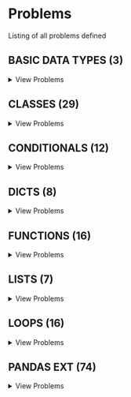 # Problems

Listing of all problems defined

## BASIC DATA TYPES (3)
<details>
<summary>View Problems</summary>


### Shopping list (3)
<details>
<summary>View Problems</summary>
<br/><br/>

| PSET Desc  |
| ------------- |
| [Shopping List Calculator III](pset_basic_data_types/shopping_list/p3.py)  |
| [Shopping List Calculator I](pset_basic_data_types/shopping_list/p1.py)  |
| [Shopping List Calculator I](pset_basic_data_types/shopping_list/p2.py)  |


<br/><br/>
</details>

    

</details>

    

## CLASSES (29)
<details>
<summary>View Problems</summary>


### Bank accounts (6)
<details>
<summary>View Problems</summary>
<br/><br/>

| PSET Desc  |
| ------------- |
| [Bank Accounts I - Opening An Account](pset_classes/bank_accounts/p1.py)  |
| [Bank Accounts II - Deposit Money](pset_classes/bank_accounts/p2.py)  |
| [Bank Accounts III - Savings Accounts](pset_classes/bank_accounts/p3.py)  |
| [Bank Accounts IV - Checking Accounts](pset_classes/bank_accounts/p4.py)  |
| [Bank Accounts V - Transfer Money](pset_classes/bank_accounts/p5.py)  |
| [Bank Accounts VI - Account Activity](pset_classes/bank_accounts/p6.py)  |


<br/><br/>
</details>

    
### Class basics (9)
<details>
<summary>View Problems</summary>
<br/><br/>

| PSET Desc  |
| ------------- |
| [Phone Contacts](pset_classes/class_basics/p2.py)  |
| [Rectangle](pset_classes/class_basics/p3.py)  |
| [RGB to HEX](pset_classes/class_basics/p1.py)  |
| [Circle](pset_classes/class_basics/p4.py)  |
| [Vehicles I ](pset_classes/class_basics/p5.py)  |
| [Vehicles II](pset_classes/class_basics/p6.py)  |
| [Vehicles III](pset_classes/class_basics/p7.py)  |
| [Dogs I - Breeds](pset_classes/class_basics/p8.py)  |
| [Dogs II - Tricks (CHALLENGE!)](pset_classes/class_basics/p9.py)  |


<br/><br/>
</details>

    
### Fromagerie (6)
<details>
<summary>View Problems</summary>
<br/><br/>

| PSET Desc  |
| ------------- |
| [Fromagerie I - Create Inventory](pset_classes/fromagerie/p1.py)  |
| [Fromagerie II - Product Categories](pset_classes/fromagerie/p2.py)  |
| [Fromagerie III - Cheeses](pset_classes/fromagerie/p3.py)  |
| [Fromagerie IV - Italian Cheese Sale](pset_classes/fromagerie/p4.py)  |
| [Fromagerie V - Check Stock](pset_classes/fromagerie/p5.py)  |
| [Fromagerie VI - Record Sales](pset_classes/fromagerie/p6.py)  |


<br/><br/>
</details>

    
### Wedding guests (3)
<details>
<summary>View Problems</summary>
<br/><br/>

| PSET Desc  |
| ------------- |
| [Weddings I - Guest List](pset_classes/wedding_guests/p1.py)  |
| [Weddings II - Record Bridesmaid RSVPs](pset_classes/wedding_guests/p2.py)  |
| [Weddings III - Record Shower & Bachelorette RSVP](pset_classes/wedding_guests/p3.py)  |


<br/><br/>
</details>

    
### Class basics 2 (5)
<details>
<summary>View Problems</summary>
<br/><br/>

| PSET Desc  |
| ------------- |
| [Dog Class](pset_classes/class_basics_2/p1.py)  |
| [Person class](pset_classes/class_basics_2/p4.py)  |
| [Vehicle class](pset_classes/class_basics_2/p5.py)  |
| [Student class](pset_classes/class_basics_2/p3.py)  |
| [Cat class](pset_classes/class_basics_2/p2.py)  |


<br/><br/>
</details>

    

</details>

    

## CONDITIONALS (12)
<details>
<summary>View Problems</summary>


### Logic (5)
<details>
<summary>View Problems</summary>
<br/><br/>

| PSET Desc  |
| ------------- |
| [Calculate Grade](pset_conditionals/logic/p1.py)  |
| [Sign of Product](pset_conditionals/logic/p2.py)  |
| [Any Uppercase](pset_conditionals/logic/p3.py)  |
| [IsEmptyString](pset_conditionals/logic/p4.py)  |
| [truthTableEvaluator](pset_conditionals/logic/p5.py)  |


<br/><br/>
</details>

    
### Random nums (2)
<details>
<summary>View Problems</summary>
<br/><br/>

| PSET Desc  |
| ------------- |
| [Generate Traffic Light](pset_conditionals/random_nums/p1.py)  |
| [Generate Phone Number w/Area Code](pset_conditionals/random_nums/p2.py)  |


<br/><br/>
</details>

    
### Rps (5)
<details>
<summary>View Problems</summary>
<br/><br/>

| PSET Desc  |
| ------------- |
| [Play RPS](pset_conditionals/rps/p1.py)  |
| [Play RPS w/Computer](pset_conditionals/rps/p2.py)  |
| [Play RPS w/Input](pset_conditionals/rps/p3.py)  |
| [Play RPS w/Bad Input](pset_conditionals/rps/p4.py)  |
| [Play RPS against Computer](pset_conditionals/rps/p5.py)  |


<br/><br/>
</details>

    

</details>

    

## DICTS (8)
<details>
<summary>View Problems</summary>


### Counters (2)
<details>
<summary>View Problems</summary>
<br/><br/>

| PSET Desc  |
| ------------- |
| [Word Frequency](pset_dicts/counters/p1.py)  |
| [Summing Dict Values](pset_dicts/counters/p2.py)  |


<br/><br/>
</details>

    
### Dict ops (5)
<details>
<summary>View Problems</summary>
<br/><br/>

| PSET Desc  |
| ------------- |
| [Basic Dict Concepts](pset_dicts/dict_ops/p1.py)  |
| [Merging Dicts](pset_dicts/dict_ops/p2.py)  |
| [Math with Girl Scout Cookies](pset_dicts/dict_ops/p3.py)  |
| [Inverting Keys & Values](pset_dicts/dict_ops/p4.py)  |
| [Lists to Dicts](pset_dicts/dict_ops/p5.py)  |


<br/><br/>
</details>

    
### Search validation (1)
<details>
<summary>View Problems</summary>
<br/><br/>

| PSET Desc  |
| ------------- |
| [Basic Login](pset_dicts/search_validation/p1.py)  |


<br/><br/>
</details>

    

</details>

    

## FUNCTIONS (16)
<details>
<summary>View Problems</summary>


### Basic function ops (5)
<details>
<summary>View Problems</summary>
<br/><br/>

| PSET Desc  |
| ------------- |
| [Function Basics I - No Input](pset_functions/basic_function_ops/p1.py)  |
| [Function Basics II - Arguments](pset_functions/basic_function_ops/p2.py)  |
| [Function Basics III - Default Arguments](pset_functions/basic_function_ops/p3.py)  |
| [Function Basics IV - Multiple Return Values](pset_functions/basic_function_ops/p4.py)  |
| [Function Basics V - Indeterminate Arguments](pset_functions/basic_function_ops/p5.py)  |


<br/><br/>
</details>

    
### Challenges (2)
<details>
<summary>View Problems</summary>
<br/><br/>

| PSET Desc  |
| ------------- |
| [Sum of Squares](pset_functions/challenges/p1.py)  |
| [Speeding Tickets](pset_functions/challenges/p2.py)  |


<br/><br/>
</details>

    
### Data manipulation (4)
<details>
<summary>View Problems</summary>
<br/><br/>

| PSET Desc  |
| ------------- |
| [File Organization](pset_functions/data_manipulation/p1.py)  |
| [Clean Pairs](pset_functions/data_manipulation/p2.py)  |
| [Password Requirements](pset_functions/data_manipulation/p3.py)  |
| [Rainbows & Wobniars](pset_functions/data_manipulation/p4.py)  |


<br/><br/>
</details>

    
### Db search (2)
<details>
<summary>View Problems</summary>
<br/><br/>

| PSET Desc  |
| ------------- |
| [GPA Calculator](pset_functions/db_search/p1.py)  |
| [RGB to HEX](pset_functions/db_search/p2.py)  |


<br/><br/>
</details>

    
### Math (3)
<details>
<summary>View Problems</summary>
<br/><br/>

| PSET Desc  |
| ------------- |
| [Simple Interest Calculator](pset_functions/math/p1.py)  |
| [Permutations & Combinations](pset_functions/math/p2.py)  |
| [Multiples](pset_functions/math/p3.py)  |


<br/><br/>
</details>

    

</details>

    

## LISTS (7)
<details>
<summary>View Problems</summary>


### List manipulation (3)
<details>
<summary>View Problems</summary>
<br/><br/>

| PSET Desc  |
| ------------- |
| [Phone Numbers](pset_lists/list_manipulation/p6.py)  |
| [CHALLENGE - Extensions](pset_lists/list_manipulation/p7.py)  |
| [Merge Lists with Duplicates](pset_lists/list_manipulation/p5.py)  |


<br/><br/>
</details>

    
### List ops (4)
<details>
<summary>View Problems</summary>
<br/><br/>

| PSET Desc  |
| ------------- |
| [Core Statistics Calculations](pset_lists/list_ops/p2.py)  |
| [Cool Runnings!](pset_lists/list_ops/p3.py)  |
| [Spotify Playlists - Sorting](pset_lists/list_ops/p4.py)  |
| [Basic List Operations](pset_lists/list_ops/p1.py)  |


<br/><br/>
</details>

    

</details>

    

## LOOPS (16)
<details>
<summary>View Problems</summary>


### Control flow (2)
<details>
<summary>View Problems</summary>
<br/><br/>

| PSET Desc  |
| ------------- |
| [Control Flow - I](pset_loops/control_flow/p1.py)  |
| [Control Flow II](pset_loops/control_flow/p2.py)  |


<br/><br/>
</details>

    
### Dict loops (3)
<details>
<summary>View Problems</summary>
<br/><br/>

| PSET Desc  |
| ------------- |
| [Contacts](pset_loops/dict_loops/p1.py)  |
| [Grades](pset_loops/dict_loops/p2.py)  |
| [Price Inventory](pset_loops/dict_loops/p3.py)  |


<br/><br/>
</details>

    
### Loop basics (6)
<details>
<summary>View Problems</summary>
<br/><br/>

| PSET Desc  |
| ------------- |
| [Odds & Evens](pset_loops/loop_basics/p1.py)  |
| [Lists with Duplicates](pset_loops/loop_basics/p2.py)  |
| [Temperature Conversions](pset_loops/loop_basics/p3.py)  |
| [Factorial](pset_loops/loop_basics/p4.py)  |
| [Factors](pset_loops/loop_basics/p5.py)  |
| [GCD](pset_loops/loop_basics/p6.py)  |


<br/><br/>
</details>

    
### Loop challenges (2)
<details>
<summary>View Problems</summary>
<br/><br/>

| PSET Desc  |
| ------------- |
| [Valid Passwords](pset_loops/loop_challenges/p1.py)  |
| [Prime Numbers I](pset_loops/loop_challenges/p2.py)  |


<br/><br/>
</details>

    
### Shapes (3)
<details>
<summary>View Problems</summary>
<br/><br/>

| PSET Desc  |
| ------------- |
| [Build a Triangle](pset_loops/shapes/p1.py)  |
| [Build a Pyramid](pset_loops/shapes/p2.py)  |
| [Build a Diamond](pset_loops/shapes/p3.py)  |


<br/><br/>
</details>

    

</details>

    

## PANDAS EXT (74)
<details>
<summary>View Problems</summary>


### 101problems (74)
<details>
<summary>View Problems</summary>
<br/><br/>

| PSET Desc  |
| ------------- |
| [1. How to import pandas and check the version?](pset_pandas_ext/101problems/p1.py)  |
| [10. How to keep only top 2 most frequent values as it is and replace everything else as ‘Other’?](pset_pandas_ext/101problems/p10.py)  |
| [11. How to bin a numeric series to 10 groups of equal size?](pset_pandas_ext/101problems/p11.py)  |
| [12. How to convert a numpy array to a dataframe of given shape? (L1)](pset_pandas_ext/101problems/p12.py)  |
| [13. How to find the positions of numbers that are multiples of 3 from a series?](pset_pandas_ext/101problems/p13.py)  |
| [14. How to extract items at given positions from a series](pset_pandas_ext/101problems/p14.py)  |
| [15. How to stack two series vertically and horizontally ?](pset_pandas_ext/101problems/p15.py)  |
| [16. How to get the positions of items of series A in another series B?](pset_pandas_ext/101problems/p16.py)  |
| [17. How to compute the mean squared error on a truth and predicted series?](pset_pandas_ext/101problems/p17.py)  |
| [18. How to convert the first character of each element in a series to uppercase?](pset_pandas_ext/101problems/p18.py)  |
| [19. How to calculate the number of characters in each word in a series?](pset_pandas_ext/101problems/p19.py)  |
| [2. How to create a series from a list, numpy array and dict?](pset_pandas_ext/101problems/p2.py)  |
| [20. How to compute difference of differences between consequtive numbers of a series?](pset_pandas_ext/101problems/p20.py)  |
| [21. How to convert a series of date-strings to a timeseries?](pset_pandas_ext/101problems/p21.py)  |
| [22. How to get the day of month, week number, day of year and day of week from a series of date strings?](pset_pandas_ext/101problems/p22.py)  |
| [23. How to convert year-month string to dates corresponding to the 4th day of the month?](pset_pandas_ext/101problems/p23.py)  |
| [24. How to filter words that contain atleast 2 vowels from a series?](pset_pandas_ext/101problems/p24.py)  |
| [25. How to filter valid emails from a series?](pset_pandas_ext/101problems/p25.py)  |
| [26. How to get the mean of a series grouped by another series?](pset_pandas_ext/101problems/p26.py)  |
| [27. How to compute the euclidean distance between two series?](pset_pandas_ext/101problems/p27.py)  |
| [28. How to find all the local maxima (or peaks) in a numeric series?](pset_pandas_ext/101problems/p28.py)  |
| [29. How to replace missing spaces in a string with the least frequent character?](pset_pandas_ext/101problems/p29.py)  |
| [3. How to convert the index of a series into a column of a dataframe?](pset_pandas_ext/101problems/p3.py)  |
| [30. How to create a TimeSeries starting ‘2000-01-01’ and 10 weekends (saturdays) after that having random numbers as values?](pset_pandas_ext/101problems/p30.py)  |
| [31. How to fill an intermittent time series so all missing dates show up with values of previous non-missing date?](pset_pandas_ext/101problems/p31.py)  |
| [32. How to compute the autocorrelations of a numeric series?](pset_pandas_ext/101problems/p32.py)  |
| [33. How to import only every nth row from a csv file to create a dataframe?](pset_pandas_ext/101problems/p33.py)  |
| [34. How to change column values when importing csv to a dataframe?](pset_pandas_ext/101problems/p34.py)  |
| [35. How to create a dataframe with rows as strides from a given series?](pset_pandas_ext/101problems/p35.py)  |
| [36. How to import only specified columns from a csv file?](pset_pandas_ext/101problems/p36.py)  |
| [37. How to get the nrows, ncolumns, datatype, summary stats of each column of a dataframe? Also get the array and list equivalent.](pset_pandas_ext/101problems/p37.py)  |
| [38. How to extract the row and column number of a particular cell with given criterion?](pset_pandas_ext/101problems/p38.py)  |
| [39. How to rename a specific columns in a dataframe?](pset_pandas_ext/101problems/p39.py)  |
| [4. How to combine many series to form a dataframe?](pset_pandas_ext/101problems/p4.py)  |
| [40. How to check if a dataframe has any missing values?](pset_pandas_ext/101problems/p40.py)  |
| [41. How to count the number of missing values in each column?](pset_pandas_ext/101problems/p41.py)  |
| [42. How to replace missing values of multiple numeric columns with the mean?](pset_pandas_ext/101problems/p42.py)  |
| [43. How to use apply function on existing columns with global variables as additional arguments?](pset_pandas_ext/101problems/p43.py)  |
| [44. How to select a specific column from a dataframe as a dataframe instead of a series?](pset_pandas_ext/101problems/p44.py)  |
| [45. How to change the order of columns of a dataframe?](pset_pandas_ext/101problems/p45.py)  |
| [46. How to set the number of rows and columns displayed in the output?](pset_pandas_ext/101problems/p46.py)  |
| [47. How to format or suppress scientific notations in a pandas dataframe?](pset_pandas_ext/101problems/p47.py)  |
| [48. How to format all the values in a dataframe as percentages?](pset_pandas_ext/101problems/p48.py)  |
| [49. How to filter every nth row in a dataframe?](pset_pandas_ext/101problems/p49.py)  |
| [5. How to assign name to the series’ index?](pset_pandas_ext/101problems/p5.py)  |
| [50. How to create a primary key index by combining relevant columns?](pset_pandas_ext/101problems/p50.py)  |
| [51. How to get the row number of the nth largest value in a column?](pset_pandas_ext/101problems/p51.py)  |
| [52. How to find the position of the nth largest value greater than a given value?](pset_pandas_ext/101problems/p52.py)  |
| [53. How to get the last n rows of a dataframe with row sum > 100?](pset_pandas_ext/101problems/p53.py)  |
| [54. How to find and cap outliers from a series or dataframe column?](pset_pandas_ext/101problems/p54.py)  |
| [55. How to reshape a dataframe to the largest possible square after removing the negative values?](pset_pandas_ext/101problems/p55.py)  |
| [56. How to swap two rows of a dataframe?](pset_pandas_ext/101problems/p56.py)  |
| [57. How to reverse the rows of a dataframe?](pset_pandas_ext/101problems/p57.py)  |
| [58. How to create one-hot encodings of a categorical variable (dummy variables)?](pset_pandas_ext/101problems/p58.py)  |
| [60. How to create a new column that contains the row number of nearest column by euclidean distance?](pset_pandas_ext/101problems/p59.py)  |
| [6. How to get the items of series A not present in series B?](pset_pandas_ext/101problems/p6.py)  |
| [61. How to know the maximum possible correlation value of each column against other columns?](pset_pandas_ext/101problems/p60.py)  |
| [62. How to create a column containing the minimum by maximum of each row?](pset_pandas_ext/101problems/p61.py)  |
| [63. How to create a column that contains the penultimate value in each row?](pset_pandas_ext/101problems/p62.py)  |
| [64. How to normalize all columns in a dataframe?](pset_pandas_ext/101problems/p63.py)  |
| [65. How to compute the correlation of each row with the suceeding row?](pset_pandas_ext/101problems/p64.py)  |
| [66. How to replace both the diagonals of dataframe with 0?](pset_pandas_ext/101problems/p65.py)  |
| [67. How to get the particular group of a groupby dataframe by key?](pset_pandas_ext/101problems/p66.py)  |
| [68. How to get the n’th largest value of a column when grouped by another column?](pset_pandas_ext/101problems/p67.py)  |
| [69. How to compute grouped mean on pandas dataframe and keep the grouped column as another column (not index)?](pset_pandas_ext/101problems/p68.py)  |
| [70. How to join two dataframes by 2 columns so they have only the common rows?](pset_pandas_ext/101problems/p69.py)  |
| [7. How to get the items not common to both series A and series B?](pset_pandas_ext/101problems/p7.py)  |
| [71. How to remove rows from a dataframe that are present in another dataframe?](pset_pandas_ext/101problems/p70.py)  |
| [72. How to get the positions where values of two columns match?](pset_pandas_ext/101problems/p71.py)  |
| [73. How to create lags and leads of a column in a dataframe?](pset_pandas_ext/101problems/p72.py)  |
| [74. How to get the frequency of unique values in the entire dataframe?](pset_pandas_ext/101problems/p73.py)  |
| [75. How to split a text column into two separate columns?](pset_pandas_ext/101problems/p74.py)  |
| [8. How to get the minimum, 25th percentile, median, 75th, and max of a numeric series?](pset_pandas_ext/101problems/p8.py)  |
| [9. How to get frequency counts of unique items of a series?](pset_pandas_ext/101problems/p9.py)  |


<br/><br/>
</details>

    

</details>

    